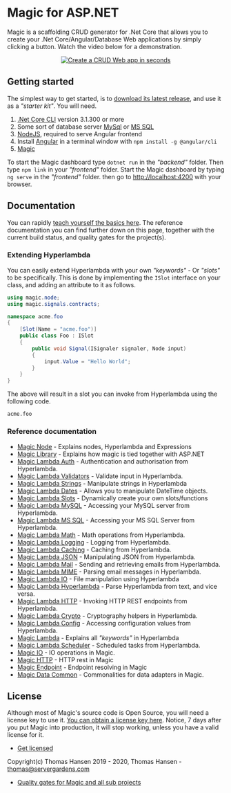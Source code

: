 
# Magic for ASP.NET

Magic is a scaffolding CRUD generator for .Net Core that allows you to create your .Net Core/Angular/Database Web
applications by simply clicking a button. Watch the video below for a demonstration.

<p align="center">
<a href="https://www.youtube.com/watch?v=8xO9H-2Fejc">
<img alt="Create a CRUD Web app in seconds" title="Create a CRUD Web app in seconds" src="https://servergardens.files.wordpress.com/2020/01/magic-video-screenshot.png" />
</a>
</p>

## Getting started

The simplest way to get started, is to [download its latest release](https://github.com/polterguy/magic/releases),
and use it as a _"starter kit"_. You will need.

1. [.Net Core CLI](https://dotnet.microsoft.com/download) version 3.1.300 or more
2. Some sort of database server [MySql](https://dev.mysql.com/downloads/mysql/) or [MS SQL](https://www.microsoft.com/en-us/sql-server/sql-server-editions-express)
3. [NodeJS](https://nodejs.org/en/download/), required to serve Angular frontend
4. Install [Angular](https://angular.io/guide/setup-local) in a terminal window with `npm install -g @angular/cli`
5. [Magic](https://github.com/polterguy/magic/releases)

To start the Magic dashboard type `dotnet run` in the _"backend"_ folder. Then type `npm link` in your
_"frontend"_ folder. Start the Magic dashboard by typing `ng serve` in the _"frontend"_ folder. then go to
[http://localhost:4200](http://localhost:4200) with your browser.

## Documentation

You can rapidly [teach yourself the basics here](https://polterguy.github.io). The reference documentation you can find further down
on this page, together with the current build status, and quality gates for the project(s).

### Extending Hyperlambda

You can easily extend Hyperlambda with your own _"keywords"_ - Or _"slots"_ to be specifically. This is done by
implementing the `ISlot` interface on your class, and adding an attribute to it as follows.

```csharp
using magic.node;
using magic.signals.contracts;

namespace acme.foo
{
    [Slot(Name = "acme.foo")]
    public class Foo : ISlot
    {
        public void Signal(ISignaler signaler, Node input)
        {
            input.Value = "Hello World";
        }
    }
}
```

The above will result in a slot you can invoke from Hyperlambda using the following code.

```
acme.foo
```

### Reference documentation

* [Magic Node](https://github.com/polterguy/magic.node) - Explains nodes, Hyperlambda and Expressions
* [Magic Library](https://github.com/polterguy/magic.library) - Explains how magic is tied together with ASP.NET
* [Magic Lambda Auth](https://github.com/polterguy/magic.lambda.auth) - Authentication and authorisation from Hyperlambda.
* [Magic Lambda Validators](https://github.com/polterguy/magic.lambda.validators) - Validate input in Hyperlambda.
* [Magic Lambda Strings](https://github.com/polterguy/magic.lambda.strings) - Manipulate strings in Hyperlambda
* [Magic Lambda Dates](https://github.com/polterguy/magic.lambda.dates) - Allows you to manipulate DateTime objects.
* [Magic Lambda Slots](https://github.com/polterguy/magic.lambda.slots) - Dynamically create your own slots/functions
* [Magic Lambda MySQL](https://github.com/polterguy/magic.lambda.mysql) - Accessing your MySQL server from Hyperlambda.
* [Magic Lambda MS SQL](https://github.com/polterguy/magic.lambda.mssql) - Accessing your MS SQL Server from Hyperlambda.
* [Magic Lambda Math](https://github.com/polterguy/magic.lambda.math) - Math operations from Hyperlambda.
* [Magic Lambda Logging](https://github.com/polterguy/magic.lambda.logging) - Logging from Hyperlambda.
* [Magic Lambda Caching](https://github.com/polterguy/magic.lambda.caching) - Caching from Hyperlambda.
* [Magic Lambda JSON](https://github.com/polterguy/magic.lambda.json) - Manipulating JSON from Hyperlambda.
* [Magic Lambda Mail](https://github.com/polterguy/magic.lambda.mail) - Sending and retrieving emails from Hyperlambda.
* [Magic Lambda MIME](https://github.com/polterguy/magic.lambda.mime) - Parsing email messages in Hyperlambda.
* [Magic Lambda IO](https://github.com/polterguy/magic.lambda.io) - File manipulation using Hyperlambda
* [Magic Lambda Hyperlambda](https://github.com/polterguy/magic.lambda.hyperlambda) - Parse Hyperlambda from text, and vice versa.
* [Magic Lambda HTTP](https://github.com/polterguy/magic.lambda.http) - Invoking HTTP REST endpoints from Hyperlambda.
* [Magic Lambda Crypto](https://github.com/polterguy/magic.lambda.crypto) - Cryptography helpers in Hyperlambda.
* [Magic Lambda Config](https://github.com/polterguy/magic.lambda.config) - Accessing configuration values from Hyperlambda.
* [Magic Lambda](https://github.com/polterguy/magic.lambda) - Explains all _"keywords"_ in Hyperlambda
* [Magic Lambda Scheduler](https://github.com/polterguy/magic.lambda.scheduler) - Scheduled tasks from Hyperlambda.
* [Magic IO](https://github.com/polterguy/magic.io) - IO operations in Magic.
* [Magic HTTP](https://github.com/polterguy/magic.http) - HTTP rest in Magic
* [Magic Endpoint](https://github.com/polterguy/magic.endpoint) - Endpoint resolving in Magic
* [Magic Data Common](https://github.com/polterguy/magic.data.common) - Commonalities for data adapters in Magic.

## License

Although most of Magic's source code is Open Source, you will need a license key to use it.
[You can obtain a license key here](https://servergardens.com/buy/).
Notice, 7 days after you put Magic into production, it will stop working, unless you have a valid
license for it.

* [Get licensed](https://servergardens.com/buy/)

Copyright(c) Thomas Hansen 2019 - 2020, Thomas Hansen - thomas@servergardens.com

* [Quality gates for Magic and all sub projects](QUALITY.md)
